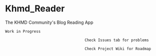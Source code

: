 # Khmd_Reader
The KHMD Community's Blog Reading App
	
	Work in Progress
	
										Check Issues tab for problems
										
										Check Project Wiki for Roadmap
